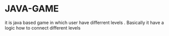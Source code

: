 # JAVA-GAME
it is java based game in which user have differrent levels . Basically it have a logic how to connect different levels
